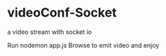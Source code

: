 # videoConf-Socket
a video stream with socket io 

Run nodemon app.js 
Browse to emit video and enjoy 
